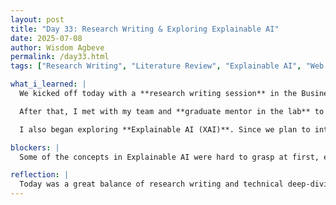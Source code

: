 ```yaml
---
layout: post
title: "Day 33: Research Writing & Exploring Explainable AI"
date: 2025-07-08
author: Wisdom Agbeve
permalink: /day33.html
tags: ["Research Writing", "Literature Review", "Explainable AI", "Web Development", "XAI", "Teamwork"]

what_i_learned: |
  We kicked off today with a **research writing session** in the Business School auditorium. The focus was on structuring a strong **literature review**, writing clear abstracts, and understanding the components of a good research paper. It gave me a better understanding of how to organize our findings, reference related work, and explain our methodology in a way that’s academically sound and accessible to readers.

  After that, I met with my team and **graduate mentor in the lab** to continue progress on our project. I spent more time refining our **project website**—adding updates and formatting sections to better highlight our deliverables.

  I also began exploring **Explainable AI (XAI)**. Since we plan to integrate tools like **SHAP** and **LIME** into our flight delay prediction model, I started watching YouTube tutorials and reading articles to get a grasp on how these techniques work. Understanding model transparency and being able to explain predictions to users is going to be an important part of our final product.

blockers: |
  Some of the concepts in Explainable AI were hard to grasp at first, especially how SHAP values are calculated. But I’ll keep studying examples and experimenting in code this week.

reflection: |
  Today was a great balance of research writing and technical deep-diving. Learning how to present our research clearly through writing is just as important as building the tech itself. I also enjoyed starting my journey into Explainable AI—this will be a critical next step in making our model more trustworthy and impactful. It feels like we're hitting an exciting phase in the project where everything is starting to come together.
---
```

